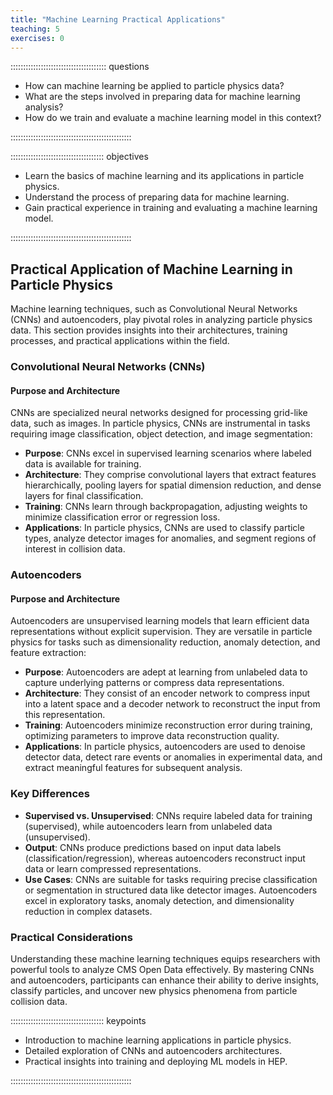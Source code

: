 ```yaml
---
title: "Machine Learning Practical Applications"
teaching: 5
exercises: 0
---
```


:::::::::::::::::::::::::::::::::::::: questions 

- How can machine learning be applied to particle physics data?
- What are the steps involved in preparing data for machine learning analysis?
- How do we train and evaluate a machine learning model in this context?

::::::::::::::::::::::::::::::::::::::::::::::::

::::::::::::::::::::::::::::::::::::: objectives

- Learn the basics of machine learning and its applications in particle physics.
- Understand the process of preparing data for machine learning.
- Gain practical experience in training and evaluating a machine learning model.

::::::::::::::::::::::::::::::::::::::::::::::::

## Practical Application of Machine Learning in Particle Physics

Machine learning techniques, such as Convolutional Neural Networks (CNNs) and autoencoders, play pivotal roles in analyzing particle physics data. This section provides insights into their architectures, training processes, and practical applications within the field.

### Convolutional Neural Networks (CNNs)

#### Purpose and Architecture

CNNs are specialized neural networks designed for processing grid-like data, such as images. In particle physics, CNNs are instrumental in tasks requiring image classification, object detection, and image segmentation:

- **Purpose**: CNNs excel in supervised learning scenarios where labeled data is available for training.
- **Architecture**: They comprise convolutional layers that extract features hierarchically, pooling layers for spatial dimension reduction, and dense layers for final classification.
- **Training**: CNNs learn through backpropagation, adjusting weights to minimize classification error or regression loss.
- **Applications**: In particle physics, CNNs are used to classify particle types, analyze detector images for anomalies, and segment regions of interest in collision data.

### Autoencoders

#### Purpose and Architecture

Autoencoders are unsupervised learning models that learn efficient data representations without explicit supervision. They are versatile in particle physics for tasks such as dimensionality reduction, anomaly detection, and feature extraction:

- **Purpose**: Autoencoders are adept at learning from unlabeled data to capture underlying patterns or compress data representations.
- **Architecture**: They consist of an encoder network to compress input into a latent space and a decoder network to reconstruct the input from this representation.
- **Training**: Autoencoders minimize reconstruction error during training, optimizing parameters to improve data reconstruction quality.
- **Applications**: In particle physics, autoencoders are used to denoise detector data, detect rare events or anomalies in experimental data, and extract meaningful features for subsequent analysis.

### Key Differences

- **Supervised vs. Unsupervised**: CNNs require labeled data for training (supervised), while autoencoders learn from unlabeled data (unsupervised).
- **Output**: CNNs produce predictions based on input data labels (classification/regression), whereas autoencoders reconstruct input data or learn compressed representations.
- **Use Cases**: CNNs are suitable for tasks requiring precise classification or segmentation in structured data like detector images. Autoencoders excel in exploratory tasks, anomaly detection, and dimensionality reduction in complex datasets.

### Practical Considerations

Understanding these machine learning techniques equips researchers with powerful tools to analyze CMS Open Data effectively. By mastering CNNs and autoencoders, participants can enhance their ability to derive insights, classify particles, and uncover new physics phenomena from particle collision data.

::::::::::::::::::::::::::::::::::::: keypoints 

- Introduction to machine learning applications in particle physics.
- Detailed exploration of CNNs and autoencoders architectures.
- Practical insights into training and deploying ML models in HEP.

::::::::::::::::::::::::::::::::::::::::::::::::
